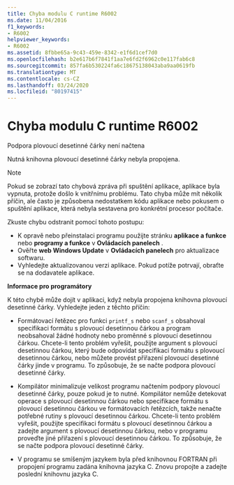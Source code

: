 ```yaml
---
title: Chyba modulu C runtime R6002
ms.date: 11/04/2016
f1_keywords:
- R6002
helpviewer_keywords:
- R6002
ms.assetid: 8fbbe65a-9c43-459e-8342-e1f6d1cef7d0
ms.openlocfilehash: b2e617b6f7841f1aa7e6fd2f6962c0e117fab6c8
ms.sourcegitcommit: 857fa6b530224fa6c18675138043aba9aa0619fb
ms.translationtype: MT
ms.contentlocale: cs-CZ
ms.lasthandoff: 03/24/2020
ms.locfileid: "80197415"
---
```

# <a name="c-runtime-error-r6002"></a>Chyba modulu C runtime R6002

Podpora plovoucí desetinné čárky není načtena

Nutná knihovna plovoucí desetinné čárky nebyla propojena.

> [!NOTE]
> Pokud se zobrazí tato chybová zpráva při spuštění aplikace, aplikace byla vypnuta, protože došlo k vnitřnímu problému. Tato chyba může mít několik příčin, ale často je způsobena nedostatkem kódu aplikace nebo pokusem o spuštění aplikace, která nebyla sestavena pro konkrétní procesor počítače.
>
> Zkuste chybu odstranit pomocí tohoto postupu:
>
> - K opravě nebo přeinstalaci programu použijte stránku **aplikace a funkce** nebo **programy a funkce** v **Ovládacích panelech** .
> - Ověřte **web Windows Update** v **Ovládacích panelech** pro aktualizace softwaru.
> - Vyhledejte aktualizovanou verzi aplikace. Pokud potíže potrvají, obraťte se na dodavatele aplikace.

**Informace pro programátory**

K této chybě může dojít v aplikaci, když nebyla propojena knihovna plovoucí desetinné čárky. Vyhledejte jeden z těchto příčin:

- Formátovací řetězec pro funkci `printf_s` nebo `scanf_s` obsahoval specifikaci formátu s plovoucí desetinnou čárkou a program neobsahoval žádné hodnoty nebo proměnné s plovoucí desetinnou čárkou. Chcete-li tento problém vyřešit, použijte argument s plovoucí desetinnou čárkou, který bude odpovídat specifikaci formátu s plovoucí desetinnou čárkou, nebo můžete provést přiřazení plovoucí desetinné čárky jinde v programu. To způsobuje, že se načte podpora plovoucí desetinné čárky.

- Kompilátor minimalizuje velikost programu načtením podpory plovoucí desetinné čárky, pouze pokud je to nutné. Kompilátor nemůže detekovat operace s plovoucí desetinnou čárkou nebo specifikace formátu s plovoucí desetinnou čárkou ve formátovacích řetězcích, takže nenačte potřebné rutiny s plovoucí desetinnou čárkou. Chcete-li tento problém vyřešit, použijte specifikaci formátu s plovoucí desetinnou čárkou a zadejte argument s plovoucí desetinnou čárkou, nebo v programu proveďte jiné přiřazení s plovoucí desetinnou čárkou. To způsobuje, že se načte podpora plovoucí desetinné čárky.

- V programu se smíšeným jazykem byla před knihovnou FORTRAN při propojení programu zadána knihovna jazyka C. Znovu propojte a zadejte poslední knihovnu jazyka C.
